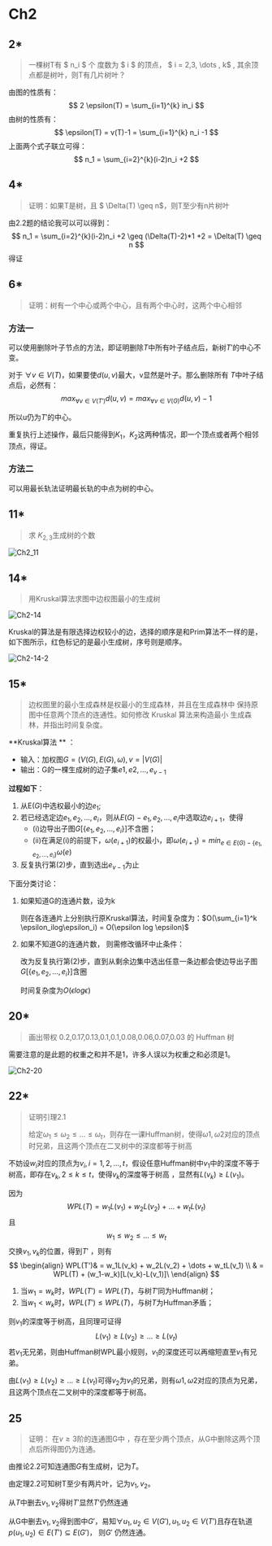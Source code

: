 # Ch2




## 2*

> 一棵树T有 $ n_i $ 个 度数为 $ i $ 的顶点， $ i = 2,3, \dots , k$  , 其余顶点都是树叶，则T有几片树叶？

由图的性质有：
$$
2 \epsilon(T) = \sum_{i=1}^{k} in_i
$$
由树的性质有：
$$
\epsilon(T) = v(T)-1 =  \sum_{i=1}^{k} n_i -1
$$
上面两个式子联立可得：
$$
n_1 =  \sum_{i=2}^{k}(i-2)n_i +2
$$




## 4*

> 证明：如果T是树，且 $ \Delta(T) \geq n$，则T至少有n片树叶

由2.2题的结论我可以可以得到：
$$
n_1 =  \sum_{i=2}^{k}(i-2)n_i +2  \geq (\Delta(T)-2)*1 +2 = \Delta(T) \geq n
$$
得证





## 6*

> 证明：树有一个中心或两个中心，且有两个中心时，这两个中心相邻

### 方法一

可以使用删除叶子节点的方法，即证明删除$T$中所有叶子结点后，新树$T'$的中心不变。

对于  $\forall v \in V(T)$，如果要使$d(u,v)$最大，v显然是叶子。那么删除所有 $T$中叶子结点后，必然有：
$$
max_{\forall v \in V(T')}d(u,v) = max_{\forall v \in V(G)}d(u,v)-1
$$


所以u仍为$T'$的中心。

重复执行上述操作，最后只能得到$K_1，K_2$这两种情况，即一个顶点或者两个相邻顶点，得证。



### 方法二

可以用最长轨法证明最长轨的中点为树的中心。



## 11*

> 求 $K_{2,3}$生成树的个数

![Ch2_11](./images/Ch2_11.png)



## 14*

> 用Kruskal算法求图中边权图最小的生成树

![Ch2-14](/Users/sakura/USTC_Graph_Theory/homework/images/Ch2-14.png)



Kruskal的算法是有限选择边权较小的边，选择的顺序是和Prim算法不一样的是，如下图所示，红色标记的是最小生成树，序号则是顺序。

![Ch2-14-2](/Users/sakura/USTC_Graph_Theory/homework/images/Ch2-14-2.png)






## 15*

> 边权图里的最小生成森林是权最小的生成森林，并且在生成森林中 保持原图中任意两个顶点的连通性。如何修改 Kruskal 算法来构造最小 生成森林，并指出时间复杂度。

**Kruskal算法 ** ：

- 输入：加权图$G = (V(G),E(G),\omega), v=|V(G)|$
- 输出：G的一棵生成树的边子集${e1,e2,\dots,e_{v-1}}$

**过程如下**：

1. 从E$(G)$中选权最小的边$e_1$;
2. 若已经选定边$e_1,e_2,\dots,e_i$，则从$E(G)-{}{e_1,e_2,\dots,e_i}$中选取边$e_{i+1}$，使得
   - (i)边导出子图$G[\{e_1,e_2,\dots,e_i\}]$不含圈；
   - (ii)在满足(i)的前提下，$\omega(e_{i+1})$的权最小，即$\omega(e_{i+1})= min_{e \in E(G)-\{e_1,e_2,\dots,e_i\}}\omega(e)$
3. 反复执行第(2)步，直到选出$e_{v-1}$为止



下面分类讨论：

1. 如果知道G的连通片数，设为k

   则在各连通片上分别执行原Kruskal算法，时间复杂度为：$O(\sum_{i=1}^k \epsilon_ilog\epsilon_i) = O(\epsilon log  \epsilon)$

2. 如果不知道G的连通片数， 则需修改循环中止条件：

   改为反复执行第(2)步，直到从剩余边集中选出任意一条边都会使边导出子图$G[\{e_1,e_2,\dots,e_i\}]$含圈

   时间复杂度为$O(\epsilon log  \epsilon)$



## 20*

> 画出带权 0.2,0.17,0.13,0.1,0.1,0.08,0.06,0.07,0.03 的 Huffman 树

需要注意的是此题的权重之和并不是1，许多人误以为权重之和必须是1。

![Ch2-20](/Users/sakura/USTC_Graph_Theory/homework/images/Ch2-20.png)







## 22*

> 证明引理2.1 
>
> 给定$\omega_1 \leq\omega_2 \leq \dots \leq\omega_t$，则存在一课Huffman树，使得$\omega1,\omega2$对应的顶点时兄弟，且这两个顶点在二叉树中的深度都等于树高

不妨设$w_i$对应的顶点为$v_i,i=1,2,\dots,t$，假设任意Huffman树中$v_1$中的深度不等于树高，即存在$v_k,2\leq k\leq t$，使得$v_k$的深度等于树高 ，显然有$L(v_k)\geq L(v_1)$。

因为
$$
WPL(T) = w_1L(v_1) + w_2L(v_2) + \dots + w_tL(v_t)
$$
且
$$
w_1 \leq w_2 \leq \dots \leq w_t
$$
交换$v_1,v_k$的位置，得到$T'$ ，则有
$$
\begin{align}
WPL(T')& = w_1L(v_k) + w_2L(v_2) + \dots + w_tL(v_1) \\
 & = WPL(T) + (w_1-w_k)[L(v_k)-L(v_1)]\
\end{align}
$$

1. 当$w_1 = w_k$时，$WPL(T') = WPL(T)$，与树$T'$同为Huffman树；
2. 当$w_1 \lt w_k$时，$WPL(T') \le WPL(T)$，与树$T$为Huffman矛盾；



则$v_1$的深度等于树高，且同理可证得
$$
L(v_1) \geq L(v_2) \geq\dots \geq L(v_t)
$$
若$v_1$无兄弟，则由Huffman树WPL最小规则，$v_1$的深度还可以再缩短直至$v_1$有兄弟。

由$L(v_1) \geq L(v_2) \geq\dots \geq L(v_t)$可得$v_2$为$v_1$的兄弟，则有$\omega1,\omega2$对应的顶点为兄弟，且这两个顶点在二叉树中的深度都等于树高。



## 25

> 证明： 在$v \geq 3$阶的连通图G中 ，存在至少两个顶点，从G中删除这两个顶点后所得图仍为连通。

由推论2.2可知连通图$G$有生成树，记为$T$。

由定理2.2可知树T至少有两片叶，记为$v_1,v_2$。

从$T$中删去$v_1,v_2$得树$T'$显然$T'$仍然连通

从G中删去$v_1,v_2$得到图中$G'$，易知$\forall u_1,u_2 \in V(G'), u_1,u_2 \in V(T')$且存在轨道$p(u_1,u_2) \in E(T') \subseteq E(G')$， 则$G'$ 仍然连通。
